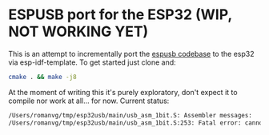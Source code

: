 ESPUSB port for the ESP32 (WIP, NOT WORKING YET)
================================================

This is an attempt to incrementally port the [espusb codebase](https://github.com/cnlohr/espusb) to the esp32 via esp-idf-template. To get started just clone and:

```bash
cmake . && make -j8
```

At the moment of writing this it's purely exploratory, don't expect it to compile nor work at all... for now. Current status:

```bash
/Users/romanvg/tmp/esp32usb/main/usb_asm_1bit.S: Assembler messages:
/Users/romanvg/tmp/esp32usb/main/usb_asm_1bit.S:253: Fatal error: cannot find suitable trampoline
```
